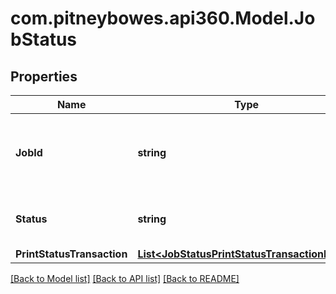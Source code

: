 # com.pitneybowes.api360.Model.JobStatus

## Properties

Name | Type | Description | Notes
------------ | ------------- | ------------- | -------------
**JobId** | **string** | Job ID  can be used to check the status of the print request. | [optional] 
**Status** | **string** | Refers to the status of Print Job. | [optional] 
**PrintStatusTransaction** | [**List&lt;JobStatusPrintStatusTransactionInner&gt;**](JobStatusPrintStatusTransactionInner.md) |  | [optional] 

[[Back to Model list]](../../README.md#documentation-for-models) [[Back to API list]](../../README.md#documentation-for-api-endpoints) [[Back to README]](../../README.md)

